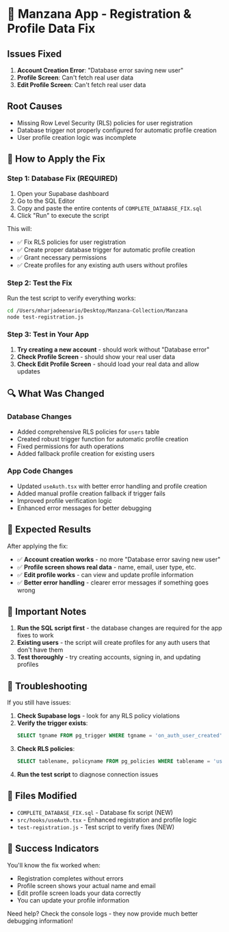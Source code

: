 # 🔧 Manzana App - Registration & Profile Data Fix

## Issues Fixed

1. **Account Creation Error**: "Database error saving new user"
2. **Profile Screen**: Can't fetch real user data
3. **Edit Profile Screen**: Can't fetch real user data

## Root Causes

- Missing Row Level Security (RLS) policies for user registration
- Database trigger not properly configured for automatic profile creation
- User profile creation logic was incomplete

## 🚀 How to Apply the Fix

### Step 1: Database Fix (REQUIRED)

1. Open your Supabase dashboard
2. Go to the SQL Editor
3. Copy and paste the entire contents of `COMPLETE_DATABASE_FIX.sql`
4. Click "Run" to execute the script

This will:

- ✅ Fix RLS policies for user registration
- ✅ Create proper database trigger for automatic profile creation
- ✅ Grant necessary permissions
- ✅ Create profiles for any existing auth users without profiles

### Step 2: Test the Fix

Run the test script to verify everything works:

```bash
cd /Users/mharjadeenario/Desktop/Manzana-Collection/Manzana
node test-registration.js
```

### Step 3: Test in Your App

1. **Try creating a new account** - should work without "Database error"
2. **Check Profile Screen** - should show your real user data
3. **Check Edit Profile Screen** - should load your real data and allow updates

## 🔍 What Was Changed

### Database Changes

- Added comprehensive RLS policies for `users` table
- Created robust trigger function for automatic profile creation
- Fixed permissions for auth operations
- Added fallback profile creation for existing users

### App Code Changes

- Updated `useAuth.tsx` with better error handling and profile creation
- Added manual profile creation fallback if trigger fails
- Improved profile verification logic
- Enhanced error messages for better debugging

## 🎯 Expected Results

After applying the fix:

- ✅ **Account creation works** - no more "Database error saving new user"
- ✅ **Profile screen shows real data** - name, email, user type, etc.
- ✅ **Edit profile works** - can view and update profile information
- ✅ **Better error handling** - clearer error messages if something goes wrong

## 🚨 Important Notes

1. **Run the SQL script first** - the database changes are required for the app fixes to work
2. **Existing users** - the script will create profiles for any auth users that don't have them
3. **Test thoroughly** - try creating accounts, signing in, and updating profiles

## 🔧 Troubleshooting

If you still have issues:

1. **Check Supabase logs** - look for any RLS policy violations
2. **Verify the trigger exists**:
   ```sql
   SELECT tgname FROM pg_trigger WHERE tgname = 'on_auth_user_created';
   ```
3. **Check RLS policies**:
   ```sql
   SELECT tablename, policyname FROM pg_policies WHERE tablename = 'users';
   ```
4. **Run the test script** to diagnose connection issues

## 📝 Files Modified

- `COMPLETE_DATABASE_FIX.sql` - Database fix script (NEW)
- `src/hooks/useAuth.tsx` - Enhanced registration and profile logic
- `test-registration.js` - Test script to verify fixes (NEW)

## 🎉 Success Indicators

You'll know the fix worked when:

- Registration completes without errors
- Profile screen shows your actual name and email
- Edit profile screen loads your data correctly
- You can update your profile information

Need help? Check the console logs - they now provide much better debugging information!

